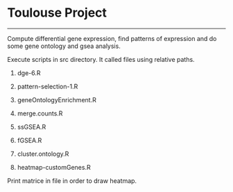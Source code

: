 # Toulouse Project

---

Compute differential gene expression, find patterns of expression and do some gene ontology and gsea analysis.  

Execute scripts in src directory. It called files using relative paths.

1. dge-6.R

2. pattern-selection-1.R

3. geneOntologyEnrichment.R 

4. merge.counts.R

5. ssGSEA.R

6. fGSEA.R

7. cluster.ontology.R

8. heatmap-customGenes.R 

Print matrice in file in order to draw heatmap.  


